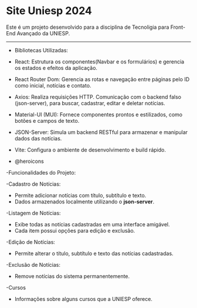 # Site Uniesp 2024

Este é um projeto desenvolvido para a disciplina de Tecnoligia para Front-End Avançado da UNIESP. 

---
- Bibliotecas Utilizadas:
  
 - React: Estrutura os componentes(Navbar e os formulários) e gerencia os estados e efeitos da aplicação.
 - React Router Dom: Gerencia as rotas e navegação entre páginas pelo ID como inicial, notícias e contato.
 - Axios: Realiza requisições HTTP. Comunicação com o backend falso (json-server), para buscar, cadastrar, editar e deletar notícias.
 - Material-UI (MUI): Fornece componentes prontos e estilizados, como botões e campos de texto.
 - JSON-Server: Simula um backend RESTful para armazenar e manipular dados das notícias.
 - Vite: Configura o ambiente de desenvolvimento e build rápido.
 - @heroicons

-Funcionalidades do Projeto:

  -Cadastro de Notícias:
   - Permite adicionar notícias com título, subtítulo e texto.
   - Dados armazenados localmente utilizando o **json-server**.

  -Listagem de Notícias:
   - Exibe todas as notícias cadastradas em uma interface amigável.
   - Cada item possui opções para edição e exclusão.

  -Edição de Notícias:
   - Permite alterar o título, subtítulo e texto das notícias cadastradas.

 -Exclusão de Notícias:
   - Remove notícias do sistema permanentemente.
 
 -Cursos
   - Informações sobre alguns cursos que a UNIESP oferece.


